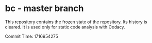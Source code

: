 # bc - master branch

This repository contains the frozen state of the repository.
Its history is cleared. It is used only for static code
analysis with Codacy.

Commit Time: 1716954275